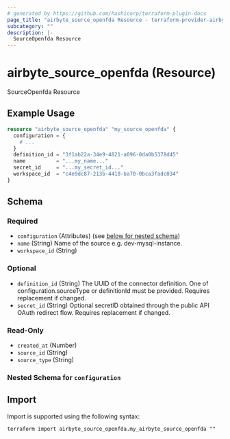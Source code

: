 ```yaml
---
# generated by https://github.com/hashicorp/terraform-plugin-docs
page_title: "airbyte_source_openfda Resource - terraform-provider-airbyte"
subcategory: ""
description: |-
  SourceOpenfda Resource
---
```


# airbyte_source_openfda (Resource)

SourceOpenfda Resource

## Example Usage

```terraform
resource "airbyte_source_openfda" "my_source_openfda" {
  configuration = {
    # ...
  }
  definition_id = "3f1ab22a-34e9-4821-a096-0da0b5378d45"
  name          = "...my_name..."
  secret_id     = "...my_secret_id..."
  workspace_id  = "c4e9dc87-213b-4418-ba70-0bca3fadc034"
}
```

<!-- schema generated by tfplugindocs -->
## Schema

### Required

- `configuration` (Attributes) (see [below for nested schema](#nestedatt--configuration))
- `name` (String) Name of the source e.g. dev-mysql-instance.
- `workspace_id` (String)

### Optional

- `definition_id` (String) The UUID of the connector definition. One of configuration.sourceType or definitionId must be provided. Requires replacement if changed.
- `secret_id` (String) Optional secretID obtained through the public API OAuth redirect flow. Requires replacement if changed.

### Read-Only

- `created_at` (Number)
- `source_id` (String)
- `source_type` (String)

<a id="nestedatt--configuration"></a>
### Nested Schema for `configuration`

## Import

Import is supported using the following syntax:

```shell
terraform import airbyte_source_openfda.my_airbyte_source_openfda ""
```

